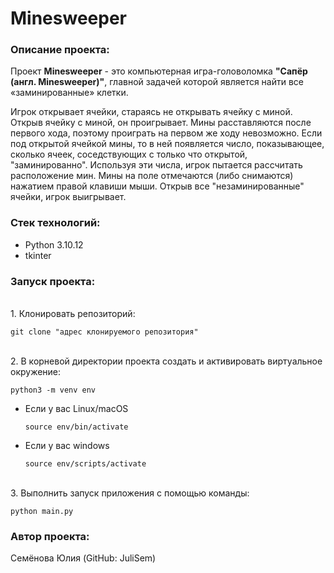# Minesweeper
### Описание проекта:

Проект **Minesweeper** - это компьютерная игра-головоломка 
**"Сапёр (англ. Minesweeper)"**, главной задачей которой является найти все 
«заминированные» клетки.

Игрок открывает ячейки, стараясь не открывать ячейку с миной. Открыв ячейку 
с миной, он проигрывает. Мины расставляются после первого хода, поэтому 
проиграть на первом же ходу невозможно. Если под открытой ячейкой мины, 
то в ней появляется число, показывающее, сколько ячеек, соседствующих с 
только что открытой, "заминированно". Используя эти числа, игрок пытается 
рассчитать расположение мин. Мины на поле отмечаются (либо снимаются) 
нажатием правой клавиши мыши. Открыв все "незаминированные" ячейки, игрок 
выигрывает.


### Стек технологий:

- Python 3.10.12
- tkinter

### Запуск проекта:

<br>1. Клонировать репозиторий:

```
git clone "адрес клонируемого репозитория"
```

<br>2. В корневой директории проекта создать и активировать виртуальное окружение:

```
python3 -m venv env
```

* Если у вас Linux/macOS

    ```
    source env/bin/activate
    ```

* Если у вас windows

    ```
    source env/scripts/activate
    ```
  
<br>3. Выполнить запуск приложения с помощью команды:

```
python main.py
```

### Автор проекта:

Семёнова Юлия (GitHub: JuliSem)